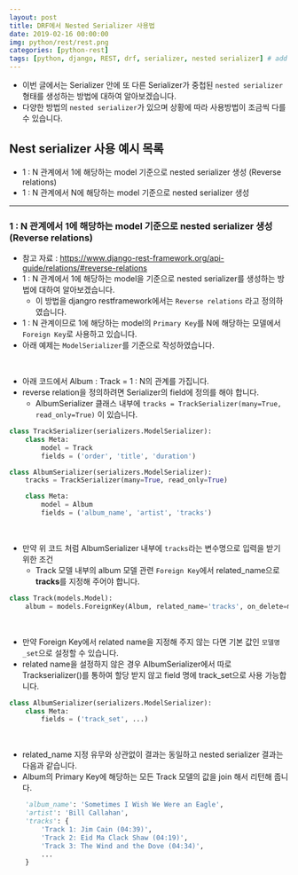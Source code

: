 ```yaml
---
layout: post
title: DRF에서 Nested Serializer 사용법
date: 2019-02-16 00:00:00
img: python/rest/rest.png
categories: [python-rest] 
tags: [python, django, REST, drf, serializer, nested serializer] # add tag
---
```


+ 이번 글에서는 Serializer 안에 또 다른 Serializer가 중첩된 `nested serializer` 형태를 생성하는 방법에 대하여 알아보겠습니다.
+ 다양한 방법의 `nested serializer`가 있으며 상황에 따라 사용방법이 조금씩 다를 수 있습니다.

## Nest serializer 사용 예시 목록

+ 1 : N 관계에서 1에 해당하는 model 기준으로 nested serializer 생성 (Reverse relations)
+ 1 : N 관계에서 N에 해당하는 model 기준으로 nested serializer 생성

---

###  1 : N 관계에서 1에 해당하는 model 기준으로 nested serializer 생성 (Reverse relations)

+ 참고 자료 : https://www.django-rest-framework.org/api-guide/relations/#reverse-relations
+ 1 : N 관계에서 1에 해당하는 model을 기준으로 nested serializer를 생성하는 방법에 대하여 알아보겠습니다.
    + 이 방법을 djangro restframework에서는 `Reverse relations` 라고 정의하였습니다.
+ 1 : N 관계이므로 1에 해당하는 model의 `Primary Key`를 N에 해당하는 모델에서 `Foreign Key`로 사용하고 있습니다.
+ 아래 예제는 `ModelSerializer`를 기준으로 작성하였습니다.

<br>

+ 아래 코드에서 Album : Track = 1 : N의 관계를 가집니다.
+ reverse relation을 정의하려면 Serializer의 field에 정의를 해야 합니다.
    + AlbumSerializer 클래스 내부에 `tracks = TrackSerializer(many=True, read_only=True)` 이 있습니다.

```python
class TrackSerializer(serializers.ModelSerializer):
    class Meta:
        model = Track
        fields = ('order', 'title', 'duration')

class AlbumSerializer(serializers.ModelSerializer):
    tracks = TrackSerializer(many=True, read_only=True)

    class Meta:
        model = Album
        fields = ('album_name', 'artist', 'tracks')
```

<br>

+ 만약 위 코드 처럼 AlbumSerializer 내부에 `tracks`라는 변수명으로 입력을 받기 위한 조건
    + Track 모델 내부의 album 모델 관련 `Foreign Key`에서 related_name으로 **tracks**를 지정해 주어야 합니다.

```python
class Track(models.Model):
    album = models.ForeignKey(Album, related_name='tracks', on_delete=models.CASCADE)
```

<br>

+ 만약 Foreign Key에서 related name을 지정해 주지 않는 다면 기본 값인 `모델명_set`으로 설정할 수 있습니다.
+ related name을 설정하지 않은 경우 AlbumSerializer에서 따로 Trackserializer()를 통하여 할당 받지 않고 field 명에 track_set으로 사용 가능합니다.

```python
class AlbumSerializer(serializers.ModelSerializer):
    class Meta:
        fields = ('track_set', ...)
``` 

<br>

+ related_name 지정 유무와 상관없이 결과는 동일하고 nested serializer 결과는 다음과 같습니다.
+ Album의 Primary Key에 해당하는 모든 Track 모델의 값을 join 해서 리턴해 줍니다.

```python
    'album_name': 'Sometimes I Wish We Were an Eagle',
    'artist': 'Bill Callahan',
    'tracks': {
        'Track 1: Jim Cain (04:39)',
        'Track 2: Eid Ma Clack Shaw (04:19)',
        'Track 3: The Wind and the Dove (04:34)',
        ...
    }
```









